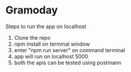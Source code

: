 # Gramoday


Steps to run the app on localhost

1) Clone the repo
2) npm install on terminal window
3) enter "npm run server" on command terminal
4) app will run on localhost 5000 
5) both the apis can be tested using postmann

